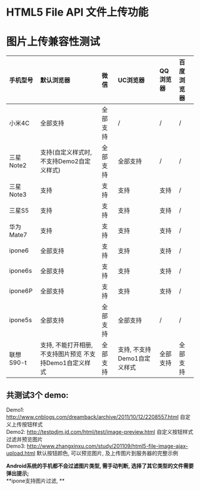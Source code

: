# HTML5 File API 文件上传功能

# 图片上传兼容性测试
| 手机型号     | 默认浏览器      |    微信    |   UC浏览器     |  QQ浏览器     |百度浏览器    |
| :-------------| :-------------|:------------- |:------------- |:-------------|:------------- |
| 小米4C         | 全部支持            |全部支持        |/              |/             |/    |
| 三星Note2     | 支持(自定义样式时,不支持Demo2自定义样式)|全部支持           |全部支持            |/           |/    |
| 三星Note3     | 支持            |支持           |支持            |支持           |/    |
| 三星S5     | 支持            |支持           |支持            |支持           |/    |
| 华为Mate7     | 支持            |支持           |支持            |支持           |/    |
| ipone6     | 全部支持            |支持           |支持            |支持           |/    |
| ipone6s     | 全部支持            |支持           |支持            |支持           |/    |
| ipone6P     | 全部支持            |支持           |支持            |支持           |/    |
| ipone5s     | 全部支持            |全部支持           |全部支持            |/           |/    |
| 联想 S90-t     | 支持, 不能打开相册, 不支持图片预览 不支持Demo1自定义样式           |全部支持           |支持, 不支持Demo1自定义样式            |全部支持           |全部支持    |

## 共测试3个 demo:
Demo1: http://www.cnblogs.com/dreamback/archive/2011/10/12/2208557.html 自定义上传按钮样式  
Demo2: http://testpdjm.jd.com/html/test/image-preview.html 自定义按钮样式过滤并预览图片  
Demo3: http://www.zhangxinxu.com/study/201109/html5-file-image-ajax-upload.html 默认按钮颜色, 可以预览图片, 及上传图片到服务器的完整示例  

**Android系统的手机都不会过滤图片类型, 需手动判断, 选择了其它类型的文件需要弹出提示;**  
**ipone支持图片过滤, **
